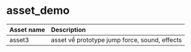 # asset_demo

|Asset name|Description|
|:----|:----------|
|asset3|asset về prototype jump force, sound, effects|
